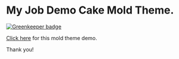 

# My Job Demo Cake Mold Theme.

[![Greenkeeper badge](https://badges.greenkeeper.io/jakemtads/thyme-demo.svg)](https://greenkeeper.io/)

<a href="https://jakemtads.github.io/thyme-demo">Click here</a> for this mold theme demo.

Thank you!